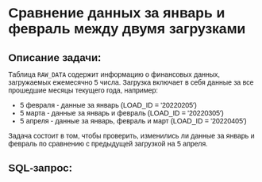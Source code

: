 <!DOCTYPE html>
<html>
<head>
  <title>Сравнение данных за январь и февраль между двумя загрузками</title>
  <style>
    body {
      font-family: sans-serif;
    }
    h1, h2 {
      margin-bottom: 10px;
    }
    pre {
      background-color: #eee;
      padding: 10px;
      border-radius: 5px;
      overflow-x: auto;
    }
  </style>
</head>
<body>

<h1>Сравнение данных за январь и февраль между двумя загрузками</h1>

<h2>Описание задачи:</h2>

<p>Таблица <code>RAW_DATA</code> содержит информацию о финансовых данных, загружаемых ежемесячно 5 числа. Загрузка включает в себя данные за все прошедшие месяцы текущего года, например:</p>

<ul>
  <li>5 февраля - данные за январь (LOAD_ID = '20220205')</li>
  <li>5 марта - данные за январь и февраль (LOAD_ID = '20220305')</li>
  <li>5 апреля - данные за январь, февраль и март (LOAD_ID = '20220405')</li>
</ul>

<p>Задача состоит в том, чтобы проверить, изменились ли данные за январь и февраль по сравнению с предыдущей загрузкой на 5 апреля.</p>

<h2>SQL-запрос:</h2>
